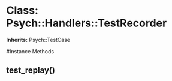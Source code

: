 # Class: Psych::Handlers::TestRecorder
**Inherits:** Psych::TestCase
    




#Instance Methods
## test_replay() [](#method-i-test_replay)

